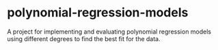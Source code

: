 # polynomial-regression-models
A project for implementing and evaluating polynomial regression models using different degrees to find the best fit for the data.
